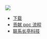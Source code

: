 ![](https://chaitin.github.io/xray/assets/compare.png)

 - [下载](https://github.com/chaitin/xray/releases)
 - [贡献 poc 流程](/guide/contribute)
 - [联系长亭科技](https://www.chaitin.cn/zh/xray)
